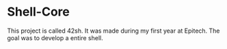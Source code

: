 # Shell-Core
This project is called 42sh. It was made during my first year at Epitech. The goal was to develop a entire shell.
